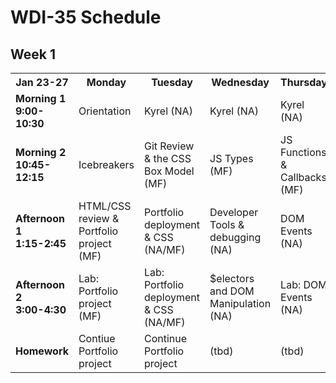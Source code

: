 # WDI-35 Schedule

## Week 1
<table>
  <tr>
    <th>Jan 23-27</th>
    <th>Monday</th>
    <th>Tuesday</th>
    <th>Wednesday</th>
    <th>Thursday</th>
    <th>Friday</th>
  </tr>
  <tr>
    <td><strong>Morning 1<br>9:00-10:30</strong></td>
    <td> <!-- Week 1 - Monday Drill -->
      Orientation
    </td>
    <td> <!-- Week 1 - Tuesday Drill -->
      Kyrel (NA)
    </td>
    <td> <!-- Week 1 - Wednesday Drill -->
      Kyrel (NA)
    </td>
    <td> <!-- Week 1 - Thursday Drill -->
      Kyrel (NA)
    </td>
    <td> <!-- Week 1 - Friday Review -->
      Kyrel/Review (NA)
    </td>
  </tr>
  <tr>
    <td><strong>Morning 2<br>10:45-12:15</strong></td>
    <td> <!-- Week 1 - Monday Morning Module -->
      Icebreakers
    </td>
    <td> <!-- Week 1 - Tuesday Morning Module -->
      Git Review & the CSS Box Model (MF)
    </td>
    <td> <!-- Week 1 - Wednesday Morning Module -->
      JS Types (MF)
    </td>
    <td> <!-- Week 1 - Thursday Morning Module -->
      JS Functions & Callbacks (MF)
    </td>
    <td> <!-- Week 1 - Friday Morning Module -->
      Bootstrap or Review (NA)
    </td>
  </tr>
  <tr>
    <td><strong>Afternoon 1<br>1:15-2:45</strong></td>
    <td> <!-- Week 1 - Monday Afternoon Module -->
      HTML/CSS review & Portfolio project (MF)
    </td>
    <td> <!-- Week 1 - Tuesday Afternoon Module -->
      Portfolio deployment & CSS (NA/MF)
    </td>
    <td> <!-- Week 1 - Wednesday Afternoon Module -->
      Developer Tools & debugging (NA)
    </td>
    <td> <!-- Week 1 - Thursday Afternoon Module -->
      DOM Events (NA)
    </td>
    <td> <!-- Week 1 - Friday Afternoon / Weekend Lab -->
      Tic Tac Toe (NA/MF)
    </td>
  </tr>
  <tr>
    <td><strong>Afternoon 2<br>3:00-4:30</strong></td>
    <td> <!-- Week 1 - Monday Afternoon Module -->
      Lab: Portfolio project (MF)
    </td>
    <td> <!-- Week 1 - Tuesday Afternoon Module -->
      Lab: Portfolio deployment & CSS (NA/MF)
    </td>
    <td> <!-- Week 1 - Wednesday Afternoon Module -->
      $electors and DOM Manipulation (NA)
    </td>
    <td> <!-- Week 1 - Thursday Afternoon Module -->
      Lab: DOM Events (NA)
    </td>
    <td> <!-- Week 1 - Friday Afternoon / Weekend Lab -->
      Tic Tac Toe (NA/MF)
    </td>
  </tr>
  <tr>
    <td><strong>Homework</strong></td>
    <td> <!-- Week 1 - Monday Homework -->
      Contiue Portfolio project
    </td>
    <td> <!-- Week 1 - Tuesday Homework -->
      Continue Portfolio project
    </td>
    <td> <!-- Week 1 - Wednesday Homework -->
      (tbd)
    </td>
    <td> <!-- Week 1 - Thursday Homework -->
      (tbd)
    </td>
    <td> <!-- Week 1 - Friday -->
      Tic Tac Toe
    </td>
  </tr>
</table>
